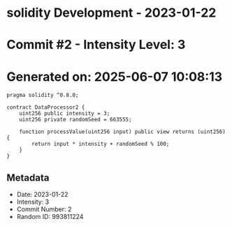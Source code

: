 ﻿# solidity Development - 2023-01-22
# Commit #2 - Intensity Level: 3
# Generated on: 2025-06-07 10:08:13
```solidity
pragma solidity ^0.8.0;

contract DataProcessor2 {
    uint256 public intensity = 3;
    uint256 private randomSeed = 663555;

    function processValue(uint256 input) public view returns (uint256) {
        return input * intensity + randomSeed % 100;
    }
}
```
## Metadata
- Date: 2023-01-22
- Intensity: 3
- Commit Number: 2
- Random ID: 993811224
